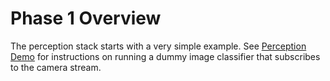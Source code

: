 # Phase 1 Overview

The perception stack starts with a very simple example. See [Perception Demo](perception_demo.md) for instructions on running a dummy image classifier that subscribes to the camera stream.
